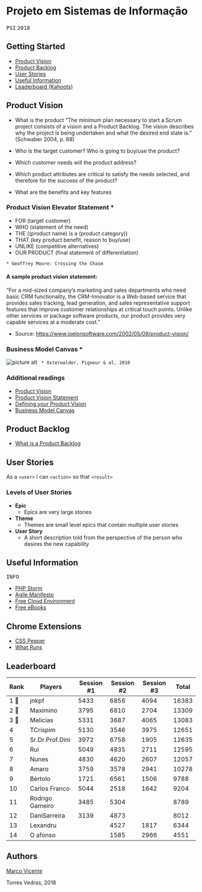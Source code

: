 # Projeto em Sistemas de Informação
<kbd>P</kbd><kbd>S</kbd><kbd>I</kbd>    <kbd>2</kbd><kbd>0</kbd><kbd>1</kbd><kbd>8</kbd>

## Getting Started ##
* [Product Vision](#product_vision)
* [Product Backlog](#product_backlog)
* [User Stories](#user_stories)
* [Useful Information](#useful_information)
* [Leaderboard (Kahoots)](#leaderboard)


<a name="product_vision"></a>
## Product Vision
* What is the product
 “The minimum plan necessary to start a Scrum project consists of a vision and a Product Backlog. The vision describes why the project is being undertaken and what the desired end state is.” (Schwaber 2004, p. 68)

* Who is the target customer? Who is going to buy/use the product? 
* Which customer needs will the product address?  
* Which product attributes are critical to satisfy the needs selected, and therefore for the success of the product?  
* What are the benefits and key features

### Product Vision Elevator Statement *
* FOR (target customer)
* WHO (statement of the need)
* THE ((product name) is a (product category))
* THAT (key product benefit, reason to buy/use)
* UNLIKE (competitive alternatives)
* OUR PRODUCT (final statement of differentiation)
 
`* Geoffrey Moore: Crossing the Chasm`

#### A sample product vision statement:

“For a mid-sized company’s marketing and sales departments who need basic CRM functionality, the CRM-Innovator is a Web-based service that provides sales tracking, lead generation, and sales representative support features that improve customer relationships at critical touch points. Unlike other services or package software products, our product provides very capable services at a moderate cost.”
* Source: https://www.joelonsoftware.com/2002/05/09/product-vision/

### Business Model Canvas *
![picture alt](https://upload.wikimedia.org/wikipedia/commons/thumb/1/10/Business_Model_Canvas.png/1200px-Business_Model_Canvas.png)
` * Osterwalder, Pigneur & al. 2010`

### Additional readings
* [Product Vision](https://www.scrumalliance.org/community/articles/2009/january/the-product-vision)
* [Product Vision Statement](https://platinumedge.com/blog/agile-artifacts-product-vision-statement)
* [Defining your Product Vision](http://www.dummies.com/careers/project-management/four-steps-to-defining-your-product-vision-with-agile-management/)
* [Business Model Canvas](https://strategyzer.com/canvas/business-model-canvas)

<a name="product_backlog"></a>
## Product Backlog
* [What is a Product Backlog](https://www.scrum.org/resources/what-is-a-product-backlog)

<a name="user_stories"></a>
## User Stories
As a `<user>` I can `<action>` so that `<result>`

### Levels of User Stories
* **Epic**
  * Epics are very large stories
* **Theme**
  * Themes are small level epics that contain multiple user stories
* **User Story**
  * A short description told from the perspective of the person who desires the new capability

<a name="useful_information"></a>
## Useful Information ##

<kbd>I</kbd><kbd>N</kbd><kbd>F</kbd><kbd>O</kbd>
- [PHP Storm](https://www.jetbrains.com/phpstorm/)
- [Agile Manifesto](http://agilemanifesto.org/)
- [Free Cloud Environment](https://wedeploy.com)
- [Free eBooks](https://www.packtpub.com//packt/offers/free-learning/)

## Chrome Extensions ##
- [CSS Peeper](https://chrome.google.com/webstore/detail/css-peeper/mbnbehikldjhnfehhnaidhjhoofhpehk)
- [What Runs](https://chrome.google.com/webstore/detail/whatruns/cmkdbmfndkfgebldhnkbfhlneefdaaip)

<a name="leaderboard"></a>
## Leaderboard

| ﻿Rank | Players         | Session #1 | Session #2 | Session #3 | Total |
|------|-----------------|------------|------------|------------|-------|
| 1  🥐 | jnkpf           | 5433       | 6856       | 4094       | 16383 |
| 2  🥐 | Maximino        | 3795       | 6810       | 2704       | 13309 |
| 3  🥐 | Melicias        | 5331       | 3687       | 4065       | 13083 |
| 4    | TCrispim        | 5130       | 3546       | 3975       | 12651 |
| 5    | Sr.Dr.Prof.Dini | 3972       | 6758       | 1905       | 12635 |
| 6    | Rui             | 5049       | 4835       | 2711       | 12595 |
| 7    | Nunes           | 4830       | 4620       | 2607       | 12057 |
| 8    | Amaro           | 3759       | 3578       | 2941       | 10278 |
| 9    | Bértolo         | 1721       | 6561       | 1506       | 9788  |
| 10   | Carlos Franco   | 5044       | 2518       | 1642       | 9204  |
| 11   | Rodrigo Gameiro | 3485       | 5304       |            | 8789  |
| 12   | DaniSarreira    | 3139       | 4873       |            | 8012  |
| 13   | Lexandru        |            | 4527       | 1817       | 6344  |
| 14   | O afonso        |            | 1585       | 2966       | 4551  |


## Authors 
[Marco Vicente](https://scholar.google.com/citations?user=uKVB2XgAAAAJ&hl=en&oi=sra)

Torres Vedras, 2018
